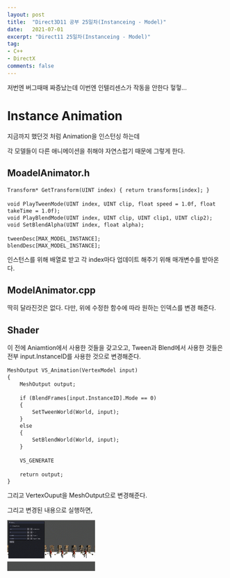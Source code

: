 ```yaml
---
layout: post
title:  "Direct3D11 공부 25일차(Instanceing - Model)"
date:   2021-07-01
excerpt: "Direct11 25일차(Instanceing - Model)"
tag:
- C++
- DirectX
comments: false
---
```

저번엔 버그때매 짜증났는데 이번엔 인텔리센스가 작동을 안한다 헣헣...

# Instance Animation
지금까지 했던것 처럼 Animation을 인스턴싱 하는데

각 모델들이 다른 애니메이션을 취해야 자연스럽기 때문에 그렇게 한다.

## MoadelAnimator.h
```
Transform* GetTransform(UINT index) { return transforms[index]; }

void PlayTweenMode(UINT index, UINT clip, float speed = 1.0f, float takeTime = 1.0f);
void PlayBlendMode(UINT index, UINT clip, UINT clip1, UINT clip2);
void SetBlendAlpha(UINT index, float alpha);

tweenDesc[MAX_MODEL_INSTANCE];
blendDesc[MAX_MODEL_INSTANCE];
```
인스턴스를 위해 배열로 받고 각 index마다 업데이트 해주기 위해 매개변수를 받아온다.
## ModelAnimator.cpp
딱히 달라진것은 없다. 다만, 위에 수정한 함수에 따라 원하는 인덱스를 변경 해준다.

## Shader
이 전에 Aniamtion에서 사용한 것들을 갖고오고, Tween과 Blend에서 사용한 것들은 전부 input.InstanceID를 사용한 것으로 변경해준다.

```
MeshOutput VS_Animation(VertexModel input)
{
    MeshOutput output;
    
    if (BlendFrames[input.InstanceID].Mode == 0)
    {
        SetTweenWorld(World, input);
    }
    else
    {
        SetBlendWorld(World, input);
    }
        
    VS_GENERATE
    
    return output;
}
```
그리고 VertexOuput을 MeshOutput으로 변경해준다.

그리고 변경된 내용으로 실행하면,

<img src = "../assets/img/project/d3dx/day26/instance_animation.gif" width="40%">